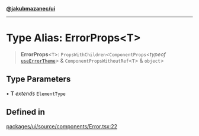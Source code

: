 [**@jakubmazanec/ui**](../README.md)

---

# Type Alias: ErrorProps\<T\>

> **ErrorProps**\<`T`\>: `PropsWithChildren`\<`ComponentProps`\<_typeof_
> [`useErrorTheme`](../functions/useErrorTheme.md)\> & `ComponentPropsWithoutRef`\<`T`\> &
> `object`\>

## Type Parameters

• **T** _extends_ `ElementType`

## Defined in

[packages/ui/source/components/Error.tsx:22](https://github.com/jakubmazanec/tools/blob/077fa4993ebe623b1c463499cc41912353ae6eb1/packages/ui/source/components/Error.tsx#L22)
